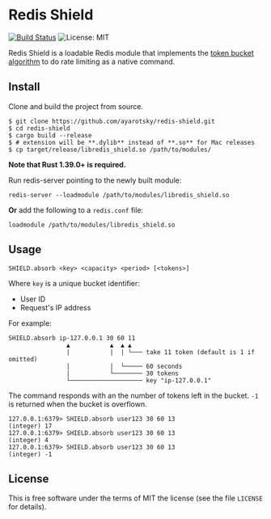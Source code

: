 # Redis Shield

[![Build Status](https://travis-ci.com/ayarotsky/redis-shield.svg?branch=master)](https://travis-ci.com/ayarotsky/redis-shield) ![License: MIT](https://img.shields.io/badge/License-MIT-green.svg)

Redis Shield is a loadable Redis module that implements the
[token bucket algorithm](https://en.wikipedia.org/wiki/Token_bucket)
to do rate limiting as a native command.

## Install

Clone and build the project from source.

    $ git clone https://github.com/ayarotsky/redis-shield.git
    $ cd redis-shield
    $ cargo build --release
    $ # extension will be **.dylib** instead of **.so** for Mac releases
    $ cp target/release/libredis_shield.so /path/to/modules/

**Note that Rust 1.39.0+ is required.**

Run redis-server pointing to the newly built module:

    redis-server --loadmodule /path/to/modules/libredis_shield.so

**Or** add the following to a `redis.conf` file:

    loadmodule /path/to/modules/libredis_shield.so

## Usage

    SHIELD.absorb <key> <capacity> <period> [<tokens>]

Where `key` is a unique bucket identifier:

* User ID
* Request's IP address

For example:

    SHIELD.absorb ip-127.0.0.1 30 60 11
                    ▲           ▲  ▲ ▲
                    |           |  | └─── take 11 token (default is 1 if omitted)
                    |           |  └───── 60 seconds
                    |           └──────── 30 tokens
                    └──────────────────── key "ip-127.0.0.1"

The command responds with an the number of tokens left in the bucket.
`-1` is returned when the bucket is overflown.

    127.0.0.1:6379> SHIELD.absorb user123 30 60 13
    (integer) 17
    127.0.0.1:6379> SHIELD.absorb user123 30 60 13
    (integer) 4
    127.0.0.1:6379> SHIELD.absorb user123 30 60 13
    (integer) -1

## License

This is free software under the terms of MIT the license (see the file
`LICENSE` for details).
